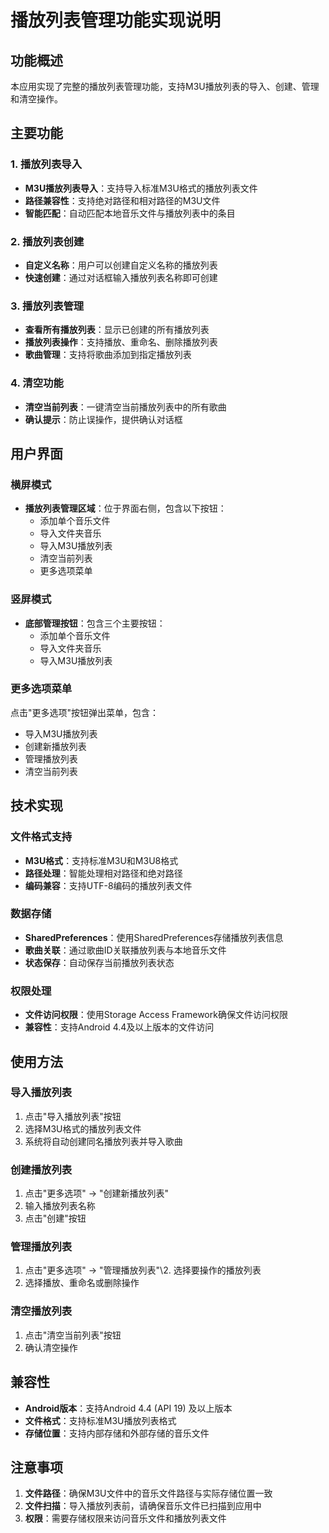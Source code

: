 # 播放列表管理功能实现说明

## 功能概述

本应用实现了完整的播放列表管理功能，支持M3U播放列表的导入、创建、管理和清空操作。

## 主要功能

### 1. 播放列表导入
- **M3U播放列表导入**：支持导入标准M3U格式的播放列表文件
- **路径兼容性**：支持绝对路径和相对路径的M3U文件
- **智能匹配**：自动匹配本地音乐文件与播放列表中的条目

### 2. 播放列表创建
- **自定义名称**：用户可以创建自定义名称的播放列表
- **快速创建**：通过对话框输入播放列表名称即可创建

### 3. 播放列表管理
- **查看所有播放列表**：显示已创建的所有播放列表
- **播放列表操作**：支持播放、重命名、删除播放列表
- **歌曲管理**：支持将歌曲添加到指定播放列表

### 4. 清空功能
- **清空当前列表**：一键清空当前播放列表中的所有歌曲
- **确认提示**：防止误操作，提供确认对话框

## 用户界面

### 横屏模式
- **播放列表管理区域**：位于界面右侧，包含以下按钮：
  - 添加单个音乐文件
  - 导入文件夹音乐
  - 导入M3U播放列表
  - 清空当前列表
  - 更多选项菜单

### 竖屏模式
- **底部管理按钮**：包含三个主要按钮：
  - 添加单个音乐文件
  - 导入文件夹音乐
  - 导入M3U播放列表

### 更多选项菜单
点击"更多选项"按钮弹出菜单，包含：
- 导入M3U播放列表
- 创建新播放列表
- 管理播放列表
- 清空当前列表

## 技术实现

### 文件格式支持
- **M3U格式**：支持标准M3U和M3U8格式
- **路径处理**：智能处理相对路径和绝对路径
- **编码兼容**：支持UTF-8编码的播放列表文件

### 数据存储
- **SharedPreferences**：使用SharedPreferences存储播放列表信息
- **歌曲关联**：通过歌曲ID关联播放列表与本地音乐文件
- **状态保存**：自动保存当前播放列表状态

### 权限处理
- **文件访问权限**：使用Storage Access Framework确保文件访问权限
- **兼容性**：支持Android 4.4及以上版本的文件访问

## 使用方法

### 导入播放列表
1. 点击"导入播放列表"按钮
2. 选择M3U格式的播放列表文件
3. 系统将自动创建同名播放列表并导入歌曲

### 创建播放列表
1. 点击"更多选项" → "创建新播放列表"
2. 输入播放列表名称
3. 点击"创建"按钮

### 管理播放列表
1. 点击"更多选项" → "管理播放列表"\2. 选择要操作的播放列表
3. 选择播放、重命名或删除操作

### 清空播放列表
1. 点击"清空当前列表"按钮
2. 确认清空操作

## 兼容性

- **Android版本**：支持Android 4.4 (API 19) 及以上版本
- **文件格式**：支持标准M3U播放列表格式
- **存储位置**：支持内部存储和外部存储的音乐文件

## 注意事项

1. **文件路径**：确保M3U文件中的音乐文件路径与实际存储位置一致
2. **文件扫描**：导入播放列表前，请确保音乐文件已扫描到应用中
3. **权限**：需要存储权限来访问音乐文件和播放列表文件